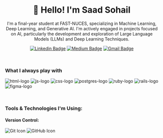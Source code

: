 <!-- ![](https://github.com/saadsohail05/saadsohail05/blob/main/header_.png) -->
<h1 align="center">👋 Hello! I'm Saad Sohail</h1>

<p align="center">
I'm a final-year student at FAST-NUCES, specializing in Machine Learning, Deep Learning, and Generative AI. I'm actively engaged in projects focused on AI, particularly the development and exploration of Large Language Models (LLMs) and Deep Learning Techniques.
</p>

<div align="center">
  
  [![Linkedin Badge](https://img.shields.io/badge/-saadsohail-blue?style=flat-square&logo=Linkedin&logoColor=white&link=https://www.linkedin.com/in/saadsohail5104/)](https://www.linkedin.com/in/saadsohail5104/)
  [![Medium Badge](https://img.shields.io/badge/-@saadsohail-03a57a?style=flat-square&label&logo=Medium&link=https://medium.com/@saadsohail5104/)](https://saadsohail5104.medium.com)
  [![Gmail Badge](https://img.shields.io/badge/-saadsohail5104-c14438?style=flat-square&logo=Gmail&logoColor=white&link=mailto:saadsohail5104@gmail.com)](mailto:saadsohail5104@gmail.com)
</div>
<br>


### What I always play with
<p> 
  <img src="https://res.cloudinary.com/nico1711/image/upload/c_scale,h_30/v1598850235/html_1_whl9rj.png" alt="html-logo">
  <img src="https://res.cloudinary.com/nico1711/image/upload/c_scale,h_30/v1598849662/javascript_eniubp.png" alt="js-logo">
  <img src="https://res.cloudinary.com/nico1711/image/upload/c_scale,h_30/v1598849661/css_jtfcoz.png" alt="css-logo">
  <img src="https://res.cloudinary.com/nico1711/image/upload/c_scale,h_30/v1598849660/postgresql_zsfd9p.png" alt="postgres-logo">
  <img src="https://res.cloudinary.com/nico1711/image/upload/c_scale,h_30/v1598849655/ruby_nrq1jy.png" alt="ruby-logo">
  <img src="https://res.cloudinary.com/nico1711/image/upload/c_scale,h_30/v1598850690/rails_1_vess2v.png" alt="rails-logo">
  <img src="https://res.cloudinary.com/nico1711/image/upload/c_scale,h_30/v1598849656/figma_ugopbh.png" alt="figma-logo">
</p>

<br>

### Tools & Technologies I'm Using:

#### Version Control: 
  ![Git Icon](https://github.com/onemarc/tech-icons/raw/main/icons/git.svg) 
  ![GitHub Icon](https://github.com/onemarc/tech-icons/raw/main/icons/github.svg)
